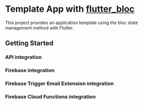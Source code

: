# Template App with [flutter_bloc](https://pub.dev/packages/flutter_bloc)

This project provides an application template using the bloc state management method with Flutter.

## Getting Started

### API integration
### Firebase integration
### Firebase Trigger Email Extension integration
### Firebase Cloud Functions integration
